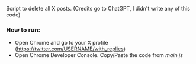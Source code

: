 Script to delete all X posts. (Credits go to ChatGPT, I didn't write any of this code)

### How to run:
- Open Chrome and go to your X profile (https://twitter.com/USERNAME/with_replies)
- Open Chrome Developer Console. Copy/Paste the code from *main.js*

